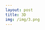 ```yaml
---
layout: post
title: 3D
img: /img/3.png
---
```


<div class="col">
	<img src="{{ site.baseurl }}/img/1.png" alt="" title="1"/>
</div>
<div class="img_row">
	<img src="{{ site.baseurl }}/img/3.png" alt="" title="2"/>
</div>
<div class="img_row">
	<img class="col" src="{{ site.baseurl }}/img/4.png" alt="" title="3"/>
</div>

<div class="img_row">
	<img class="col" src="{{ site.baseurl }}/img/5.jpg" alt="" title="4"/>
</div>
